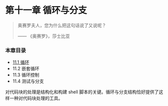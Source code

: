 # 第十一章 循环与分支

> 奥赛罗夫人，您为什么把这句话说了又说呢？
> 
> —— 《奥赛罗》，莎士比亚

### 本章目录

- [11.1 循环](11_1_loops.md)
- 11.2 嵌套循环
- 11.3 循环控制
- 11.4 测试与分支

对代码块的处理是结构化和构建 shell 脚本的关键。循环与分支结构恰好提供了这样一种对代码块处理的工具。